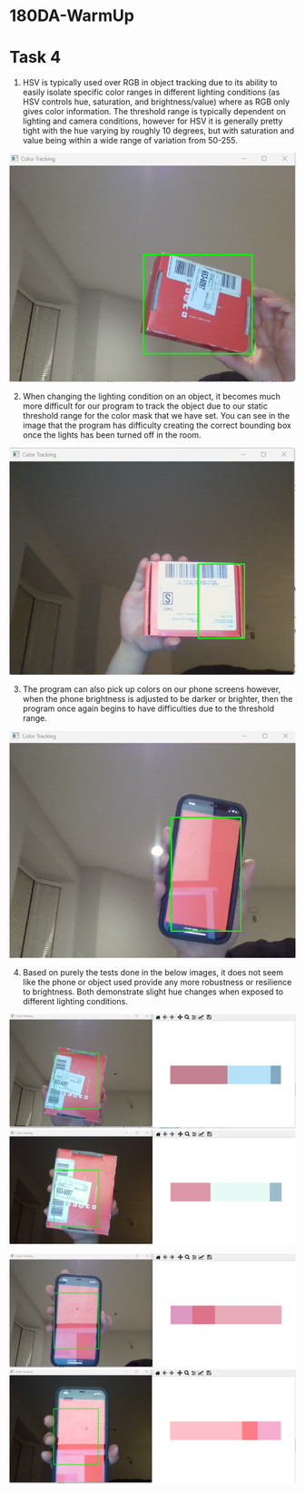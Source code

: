 # 180DA-WarmUp

# Task 4
1. HSV is typically used over RGB in object tracking due to its ability to easily isolate specific color ranges in different lighting conditions (as HSV controls hue, saturation, and brightness/value) where as RGB only gives color information. The threshold range is typically dependent on lighting and camera conditions, however for HSV it is generally pretty tight with the hue varying by roughly 10 degrees, but with saturation and value being within a wide range of variation from 50-255.

![Alt text](bounding_box.png)

2. When changing the lighting condition on an object, it becomes much more difficult for our program to track the object due to our static threshold range for the color mask that we have set. You can see in the image that the program has difficulty creating the correct bounding box once the lights has been turned off in the room.

![Alt text](dim_bounding_box.png)

3. The program can also pick up colors on our phone screens however, when the phone brightness is adjusted to be darker or brighter, then the program once again begins to have difficulties due to the threshold range.

![Alt text](phone_bounding_box.png)

4. Based on purely the tests done in the below images, it does not seem like the phone or object used provide any more robustness or resilience to brightness. Both demonstrate slight hue changes when exposed to different lighting conditions.

![Alt text](red_box_dm1.png)
![Alt text](red_box_dm2.png)

![Alt text](phone_dm1.png)
![Alt text](phone_dm2.png)



